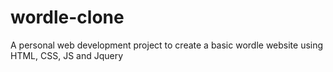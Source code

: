 # wordle-clone
A personal web development project to create a basic wordle website using HTML, CSS,  JS and Jquery
